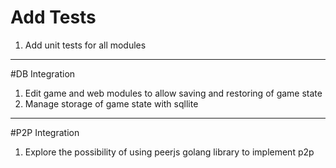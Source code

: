 # Add Tests
1) Add unit tests for all modules
--------------------------------------------------------------------------------
#DB Integration
1) Edit game and web modules to allow saving and restoring of game state
2) Manage storage of game state with sqllite
--------------------------------------------------------------------------------
#P2P Integration
1) Explore the possibility of using peerjs golang library to implement p2p
